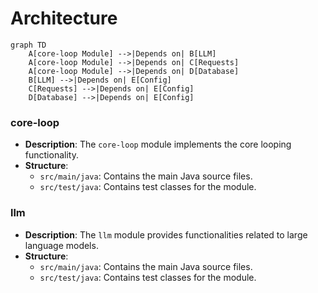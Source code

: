 # Architecture

```mermaid
graph TD
    A[core-loop Module] -->|Depends on| B[LLM]
    A[core-loop Module] -->|Depends on| C[Requests]
    A[core-loop Module] -->|Depends on| D[Database]
    B[LLM] -->|Depends on| E[Config]
    C[Requests] -->|Depends on| E[Config]
    D[Database] -->|Depends on| E[Config]
```

### core-loop
- **Description**: The `core-loop` module implements the core looping functionality.
- **Structure**:
  - `src/main/java`: Contains the main Java source files.
  - `src/test/java`: Contains test classes for the module.

### llm
- **Description**: The `llm` module provides functionalities related to large language models.
- **Structure**:
  - `src/main/java`: Contains the main Java source files.
  - `src/test/java`: Contains test classes for the module.